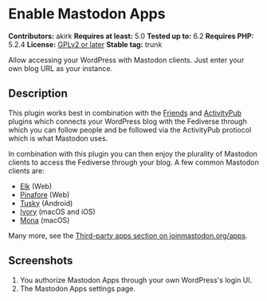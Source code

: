 # Enable Mastodon Apps

**Contributors:** akirk
**Requires at least:** 5.0
**Tested up to:** 6.2
**Requires PHP:** 5.2.4
**License:** [GPLv2 or later](http://www.gnu.org/licenses/gpl-2.0.html)
**Stable tag:** trunk

Allow accessing your WordPress with Mastodon clients. Just enter your own blog URL as your instance.

## Description

This plugin works best in combination with the [Friends](https://wordpress.org/plugins/friends/) and [ActivityPub](https://wordpress.org/plugins/activitypub/) plugins which connects your WordPress blog with the Fediverse through which you can follow people and be followed via the ActivityPub protiocol which is what Mastodon uses.

In combination with this plugin you can then enjoy the plurality of Mastodon clients to access the Fediverse through your blog. A few common Mastodon clients are:

- [Elk](https://elk.zone/) (Web)
- [Pinafore](https://pinafore.social/) (Web)
- [Tusky](https://tusky.app/) (Android)
- [Ivory](https://tapbots.com/ivory/) (macOS and iOS)
- [Mona](https://mastodon.social/@MonaApp) (macOS)

Many more, see the [Third-party apps section on joinmastodon.org/apps](https://joinmastodon.org/apps).

## Screenshots

1. You authorize Mastodon Apps through your own WordPress's login UI.
2. The Mastodon Apps settings page.
